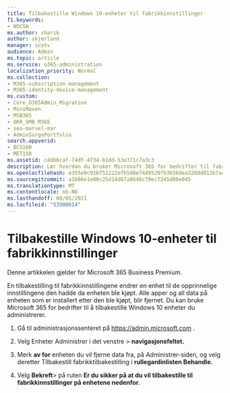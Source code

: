 ```yaml
---
title: Tilbakestille Windows 10-enheter til fabrikkinnstillinger
f1.keywords:
- NOCSH
ms.author: sharik
author: skjerland
manager: scotv
audience: Admin
ms.topic: article
ms.service: o365-administration
localization_priority: Normal
ms.collection:
- M365-subscription-management
- M365-identity-device-management
ms.custom:
- Core_O365Admin_Migration
- MiniMaven
- MSB365
- OKR_SMB_M365
- seo-marvel-mar
- AdminSurgePortfolio
search.appverid:
- BCS160
- MET150
ms.assetid: c4db6caf-74df-4734-b1dd-53e371c7a3c3
description: Lær hvordan du bruker Microsoft 365 for bedrifter til fabrikktilbakestilling Windows 10 enheter du administrerer, og tilbakestill dem til de opprinnelige innstillingene ved kjøp.
ms.openlocfilehash: e355e9c916f52222efb5d8e7449520f63636dea320dd813b7acfa0f1f3a0b318
ms.sourcegitcommit: a1b66e1e80c25d14d67a9b46c79ec7245d88e045
ms.translationtype: MT
ms.contentlocale: nb-NO
ms.lasthandoff: 08/05/2021
ms.locfileid: "53900614"
---
```

# <a name="reset-windows-10-devices-to-their-factory-settings"></a>Tilbakestille Windows 10-enheter til fabrikkinnstillinger

Denne artikkelen gjelder for Microsoft 365 Business Premium.

En tilbakestilling til fabrikkinnstillingene endrer en enhet til de opprinnelige innstillingene den hadde da enheten ble kjøpt. Alle apper og all data på enheten som er installert etter den ble kjøpt, blir fjernet. Du kan bruke Microsoft 365 for bedrifter til å tilbakestille Windows 10 enheter du administrerer.
  
1. Gå til administrasjonssenteret på <a href="https://go.microsoft.com/fwlink/p/?linkid=837890" target="_blank">https://admin.microsoft.com</a> .
    
2. Velg Enheter Administrer  i det venstre \> **navigasjonsfeltet.**

3. Merk **av for** enheten du vil fjerne data fra, på Administrer-siden, og velg deretter Tilbakestill fabrikktilbakestilling i  **rullegardinlisten Behandle.**
    
4. Velg **Bekreft**\> på ruten **Er du sikker på at du vil tilbakestille til fabrikkinnstillinger på enhetene nedenfor**.
    
  

